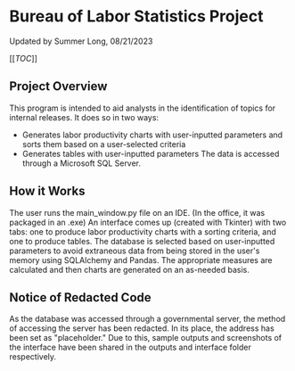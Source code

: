 # Bureau of Labor Statistics Project
Updated by Summer Long, 08/21/2023

[[_TOC_]]

## Project Overview
This program is intended to aid analysts in the identification of topics for internal releases. It does so in two ways:
- Generates labor productivity charts with user-inputted parameters and sorts them based on a user-selected criteria
- Generates tables with user-inputted parameters
The data is accessed through a Microsoft SQL Server. 
 
## How it Works
The user runs the main_window.py file on an IDE. (In the office, it was packaged in an .exe)
An interface comes up (created with Tkinter) with two tabs: one to produce labor productivity charts with a sorting criteria, and one to produce tables. 
The database is selected based on user-inputted parameters to avoid extraneous data from being stored in the user's memory using SQLAlchemy and Pandas.
The appropriate measures are calculated and then charts are generated on an as-needed basis.

## Notice of Redacted Code
As the database was accessed through a governmental server, the method of accessing the server has been redacted. In its place, the address has been set as "placeholder."
Due to this, sample outputs and screenshots of the interface have been shared in the outputs and interface folder respectively.  